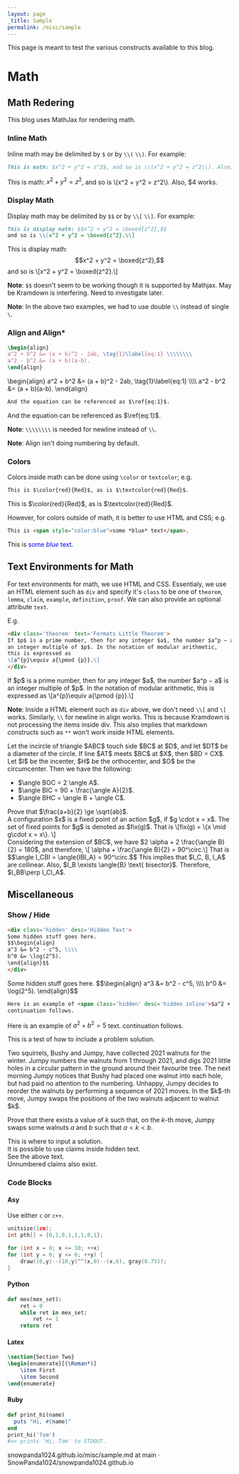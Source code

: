 ```yaml
---
layout: page
_title: Sample
permalink: /misc/sample
---
```

This page is meant to test the various constructs available to this blog.

# Math
## Math Redering
This blog uses MathJax for rendering math. 

### Inline Math
Inline math may be delimited by `$` or by `\\(` `\\)`. For example:
```md
This is math: $x^2 + y^2 = z^2$, and so is \\(x^2 + y^2 = z^2\\). Also, \$4 works.
```
This is math: $x^2 + y^2 = z^2$, and so is \\(x^2 + y^2 = z^2\\). Also, \$4 works.

### Display Math
Display math may be delimited by `$$` or by `\\[` `\\]`. For example:
```md
This is display math: $$x^2 + y^2 = \boxed{z^2},$$ 
and so is \\[x^2 + y^2 = \boxed{z^2}.\\] 
```
This is display math: $$x^2 + y^2 = \boxed{z^2},$$ and so is \\[x^2 + y^2 = \boxed{z^2}.\\] 

**Note**: `$$` doesn't seem to be working though it is supported by Mathjax. May be Kramdown is interfering. Need to investigate later.

**Note**: In the above two examples, we had to use double `\\` instead of single `\`.

### Align and Align*
```tex
\begin{align}
a^2 + b^2 &= (a + b)^2 - 2ab, \tag{1}\label{eq:1} \\\\\\\\
a^2 - b^2 &= (a + b)(a-b).
\end{align}
```
\begin{align}
a^2 + b^2 &= (a + b)^2 - 2ab, \tag{1}\label{eq:1} \\\\\\\\
a^2 - b^2 &= (a + b)(a-b).
\end{align}
```md
And the equation can be referenced as $\ref{eq:1}$.
```
And the equation can be referenced as $\ref{eq:1}$.

**Note**: `\\\\\\\\` is needed for newline instead of `\\`.

**Note**: Align isn't doing numbering by default.

### Colors
Colors inside math can be done using `\color` or `textcolor`; e.g.
```md
This is $\color{red}{Red}$, as is $\textcolor{red}{Red}$.
```
This is $\color{red}{Red}$, as is $\textcolor{red}{Red}$.

However, for colors outside of math, it is better to use HTML and CSS; e.g.
```md
This is <span style="color:blue">some *blue* text</span>.
```
This is <span style="color:blue">some *blue* text</span>.

## Text Environments for Math
For text environments for math, we use HTML and CSS. Essentialy, we use an HTML element such as `div` and specify it's `class` to be one of `theorem`, `lemma`, `claim`, `example`, `definition`, `proof`. We can also provide an optional attribute `text`.

E.g.
```md
<div class='theorem' text='Fermats Little Theorem'>
If $p$ is a prime number, then for any integer $a$, the number $a^p − a$ is 
an integer multiple of $p$. In the notation of modular arithmetic, 
this is expressed as
\[a^{p}\equiv a{\pmod {p}}.\]
</div>
```
<div class='theorem' text='Fermats Little Theorem'>
If $p$ is a prime number, then for any integer $a$, the number $a^p − a$ is an integer multiple of $p$. In the notation of modular arithmetic, this is expressed as
\[a^{p}\equiv a{\pmod {p}}.\]
</div>

**Note**: Inside a HTML element such as `div` above, we don't need `\\[` and `\[` works. Similarly, `\\` for newline in align works. This is because Kramdown is not processing the items inside div. This also implies that markdown constructs such as `**` won't work inside HTML elements.

<div class='lemma'>
Let the incircle of triangle $ABC$ touch side $BC$ at $D$, and let $DT$ be a diameter of the circle.
If line $AT$ meets $BC$ at $X$, then $BD = CX$.
</div>

<div class='claim'>
    Let $I$ be the incenter, $H$ be the orthocenter, and $O$ be the circumcenter. Then we have the following:
    <ul>
<li>$\angle BOC = 2 \angle A$.</li>
<li>$\angle BIC = 90 + \frac{\angle A}{2}$.</li>
<li>$\angle BHC = \angle B + \angle C$.</li>
</ul>
</div>

<div class='example'>
    Prove that $\frac{a+b}{2} \ge \sqrt{ab}$.
</div>

<div class='definition' text='Fixed Point'>
A configuration $x$ is a fixed point of an action $g$, if $g \cdot x = x$. The set of fixed points for $g$ is denoted as $fix(g)$. That is 
    \[fix(g) = \{x \mid g\cdot x = x\}. \]
</div>

<div class='proof' text='Proof of Part 1'>
    Considering the extension of $BC$, we have $2 \alpha + 2 \frac{\angle B}{2} = 180$, and therefore, 
    \[ \alpha + \frac{\angle B}{2} = 90^\circ.\]
    That is $$\angle I_CBI = \angle{IBI_A} = 90^\circ.$$
    This implies that $I_C, B, I_A$ are collinear. Also, $I_B \exists  \angle{B} \text{ bisector}$. Therefore, $I_BB\perp I_CI_A$.
</div>

## Miscellaneous
### Show / Hide
```md
<div class='hidden' desc='Hidden Text'>
Some hidden stuff goes here.
$$\begin{align}
a^3 &= b^2 - c^5, \\\\
b^0 &= \log(2^5).
\end{align}$$
</div>
```
<div class='hidden' desc='Hidden Text'>
Some hidden stuff goes here.
$$\begin{align}
a^3 &= b^2 - c^5, \\\\
b^0 &= \log(2^5).
\end{align}$$
</div>

```md
Here is an example of <span class='hidden' desc='hidden inline'>$a^2 + b^2 =5$</span> text. 
continuation follows.
```
Here is an example of <span class='hidden' desc='hidden inline'>$a^2 + b^2 =5$</span> text. continuation follows.

This is a test of how to include a problem solution. 

<div class='problem' text='IMO 2021/5'>
Two squirrels, Bushy and Jumpy, have collected 2021 walnuts for the winter. Jumpy numbers the walnuts from 1 through 2021, and digs 2021 little holes in a circular pattern in the ground around their favourite tree. The next morning Jumpy notices that Bushy had placed one walnut into each hole, but had paid no attention to the numbering. Unhappy, Jumpy decides to reorder the walnuts by performing a sequence of 2021 moves. In the $k$-th move, Jumpy swaps the positions of the two walnuts adjacent to walnut $k$.

Prove that there exists a value of $k$ such that, on the $k$-th move, Jumpy swaps some walnuts $a$ and $b$ such that $a < k < b$.
</div>

<div class='hidden' desc='Solution'>
This is where to input a solution. 

<div class='claim-un'>
It is possible to use claims inside hidden text.
</div>

<div class='proof'>
See the above text. 
</div>
</div>

<div class='remark'>
Unnumbered claims also exist. 
</div>

### Code Blocks

#### Asy
Use either `c` or `c++`.
```c++
unitsize(1cm);
int pth[] = {0,1,0,1,1,1,0,1};

for (int x = 0; x <= 10; ++x)
for (int y = 0; y <= 6; ++y) {
    draw((0,y)--(10,y)^^(x,0)--(x,6), gray(0.75));
}
```
#### Python
```python
def mex(mex_set):
    ret = 0
    while ret in mex_set:
        ret += 1
    return ret
```

#### Latex
```tex
\section{Section Two}
\begin{enumerate}[(\Roman*)]
    \item First
    \item Second
\end{enumerate}
```
#### Ruby
```ruby
def print_hi(name)
  puts "Hi, #{name}"
end
print_hi('Tom')
#=> prints 'Hi, Tom' to STDOUT.
```
snowpanda1024.github.io/misc/sample.md at main · SnowPanda1024/snowpanda1024.github.io 
